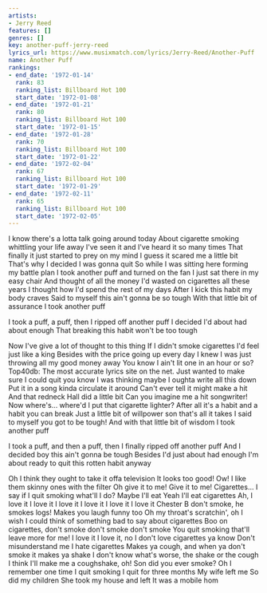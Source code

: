 ```yaml
---
artists:
- Jerry Reed
features: []
genres: []
key: another-puff-jerry-reed
lyrics_url: https://www.musixmatch.com/lyrics/Jerry-Reed/Another-Puff
name: Another Puff
rankings:
- end_date: '1972-01-14'
  rank: 83
  ranking_list: Billboard Hot 100
  start_date: '1972-01-08'
- end_date: '1972-01-21'
  rank: 80
  ranking_list: Billboard Hot 100
  start_date: '1972-01-15'
- end_date: '1972-01-28'
  rank: 70
  ranking_list: Billboard Hot 100
  start_date: '1972-01-22'
- end_date: '1972-02-04'
  rank: 67
  ranking_list: Billboard Hot 100
  start_date: '1972-01-29'
- end_date: '1972-02-11'
  rank: 65
  ranking_list: Billboard Hot 100
  start_date: '1972-02-05'
---
```

I know there's a lotta talk going around today
About cigarette smoking whittling your life away
I've seen it and I've heard it so many times
That finally it just started to prey on my mind
I guess it scared me a little bit
That's why I decided I was gonna quit
So while I was sitting here forming my battle plan
I took another puff and turned on the fan
I just sat there in my easy chair
And thought of all the money I'd wasted on cigarettes all these years
I thought how I'd spend the rest of my days
After I kick this habit my body craves
Said to myself this ain't gonna be so tough
With that little bit of assurance
I took another puff

I took a puff, a puff, then I ripped off another puff
I decided I'd about had about enough
That breaking this habit won't be too tough

Now I've give a lot of thought to this thing
If I didn't smoke cigarettes I'd feel just like a king
Besides with the price going up every day
I knew I was just throwing all my good money away
You know I ain't lit one in an hour or so?
Top40db: The most accurate lyrics site on the net.
Just wanted to make sure I could quit you know
I was thinking maybe I oughta write all this down
Put it in a song kinda circulate it around
Can't ever tell it might make a hit
And that redneck Hall did a little bit
Can you imagine me a hit songwriter!
Now where's... where'd I put that cigarette lighter?
After all it's a habit and a habit you can break
Just a little bit of willpower son that's all it takes
I said to myself you got to be tough!
And with that little bit of wisdom
I took another puff

I took a puff, and then a puff, then I finally ripped off another puff
And I decided boy this ain't gonna be tough
Besides I'd just about had enough
I'm about ready to quit this rotten habit anyway

Oh I think they ought to take it offa television
It looks too good! Ow!
I like them skinny ones with the filter
Oh give it to me! Give it to me!
Cigarettes... I say if I quit smoking what'll I do?
Maybe I'll eat
Yeah I'll eat cigarettes
Ah, I love it I love it I love it I love it I love it I love it
Chester B don't smoke, he smokes logs!
Makes you laugh funny too
Oh my throat's scratchin', oh
I wish I could think of something bad to say about cigarettes
Boo on cigarettes, don't smoke don't smoke don't smoke
You quit smoking that'll leave more for me!
I love it I love it, no I don't love cigarettes ya know
Don't misunderstand me I hate cigarettes
Makes ya cough, and when ya don't smoke it makes ya shake
I don't know what's worse, the shake or the cough
I think I'll make me a coughshake, oh!
Son did you ever smoke?
Oh I remember one time I quit smoking
I quit for three months
My wife left me
So did my children
She took my house and left
It was a mobile hom
